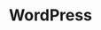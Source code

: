 ---
title: WordPress
slug: wordpress
order: 6
icon: "/media/services/wordpress.svg"
excerpt: Need a custom WordPress theme that is highly optimised for performance and mobile? Or maybe a custom plugin to house some additional functionality, like a product catelogue.
searchTerms: wordpress, plugins, themes, development, coding, custom, types, cpts
---